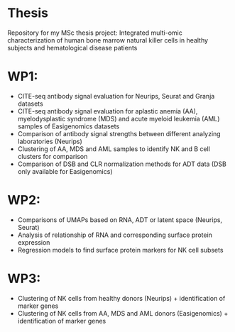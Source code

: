 # Thesis
Repository for my MSc thesis project: Integrated multi-omic characterization of human bone marrow natural killer cells in healthy subjects and hematological disease patients

# WP1:

-	CITE-seq antibody signal evaluation for Neurips, Seurat and Granja datasets
-	CITE-seq antibody signal evaluation for aplastic anemia (AA), myelodysplastic syndrome (MDS) and acute myeloid leukemia (AML) samples of Easigenomics datasets
-	Comparison of antibody signal strengths between different analyzing laboratories (Neurips)
-	Clustering of AA, MDS and AML samples to identify NK and B cell clusters for comparison
-	Comparison of DSB and CLR normalization methods for ADT data (DSB only available for Easigenomics)

# WP2: 
-	Comparisons of UMAPs based on RNA, ADT or latent space (Neurips, Seurat)
-	Analysis of relationship of RNA and corresponding surface protein expression 
-	Regression models to find surface protein markers for NK cell subsets

# WP3:
-	Clustering of NK cells from healthy donors (Neurips) +  identification of marker genes
-	Clustering of NK cells from AA, MDS and AML donors (Easigenomics) + identification of marker genes


